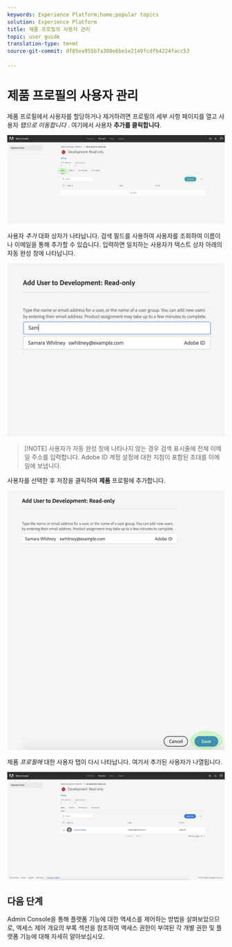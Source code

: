 ```yaml
---
keywords: Experience Platform;home;popular topics
solution: Experience Platform
title: 제품 프로필의 사용자 관리
topic: user guide
translation-type: tm+mt
source-git-commit: df85ea955b7a308e6be1e2149fcdfb4224facc53

---
```



# 제품 프로필의 사용자 관리

제품 프로필에서 사용자를 할당하거나 제거하려면 프로필의 세부 사항 페이지를 열고 사용자 *탭으로 이동합니다* . 여기에서 사용자 **추가를 클릭합니다**.

![add-users-button](../images/add-users-button.png)

사용자 *추가* 대화 상자가 나타납니다. 검색 필드를 사용하여 사용자를 조회하여 이름이나 이메일을 통해 추가할 수 있습니다. 입력하면 일치하는 사용자가 텍스트 상자 아래의 자동 완성 창에 나타납니다.

![add-user-autocomplete](../images/add-user-autocomplete.png)

>[!NOTE] 사용자가 자동 완성 창에 나타나지 않는 경우 검색 표시줄에 전체 이메일 주소를 입력합니다. Adobe ID 계정 설정에 대한 지침이 포함된 초대를 이메일에 보냅니다.

사용자를 선택한 후 저장을 클릭하여 **제품** 프로필에 추가합니다.

![add-user-save](../images/add-user-save.png)

제품 *프로필에* 대한 사용자 탭이 다시 나타납니다. 여기서 추가된 사용자가 나열됩니다.

![사용자 추가](../images/user-added.png)

## 다음 단계

Admin Console을 통해 플랫폼 기능에 대한 액세스를 제어하는 방법을 살펴보았으므로, 액세스 제어 개요의 [](../home.md) 부록 섹션을 참조하여 액세스 권한이 부여된 각 개별 권한 및 플랫폼 기능에 대해 자세히 알아보십시오.